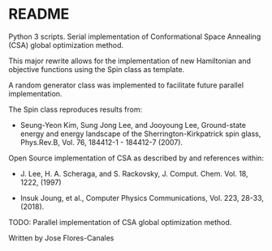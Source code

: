 # README #

Python 3 scripts. Serial implementation of Conformational Space Annealing (CSA) global optimization method.

This major rewrite allows for the implementation of new Hamiltonian and objective functions using
the Spin class as template.

A random generator class was implemented to facilitate future parallel implementation.

The Spin class reproduces results from:
- Seung-Yeon Kim, Sung Jong Lee, and Jooyoung Lee, Ground-state energy and energy landscape of the Sherrington-Kirkpatrick spin glass, 
Phys.Rev.B, Vol. 76, 184412-1 - 184412-7 (2007).

Open Source implementation of CSA as described by and references within:

- J. Lee, H. A. Scheraga, and S. Rackovsky, J. Comput. Chem. Vol. 18,
1222, (1997)

- Insuk Joung, et al., Computer Physics Communications, Vol. 223, 28-33, (2018).

TODO:
Parallel implementation of CSA global optimization method.

Written by Jose Flores-Canales
